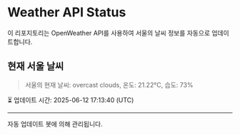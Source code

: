 
# Weather API Status

이 리포지토리는 OpenWeather API를 사용하여 서울의 날씨 정보를 자동으로 업데이트합니다.

## 현재 서울 날씨
> 서울의 현재 날씨: overcast clouds, 온도: 21.22°C, 습도: 73%

⏳ 업데이트 시간: 2025-06-12 17:13:40 (UTC)

---
자동 업데이트 봇에 의해 관리됩니다.
